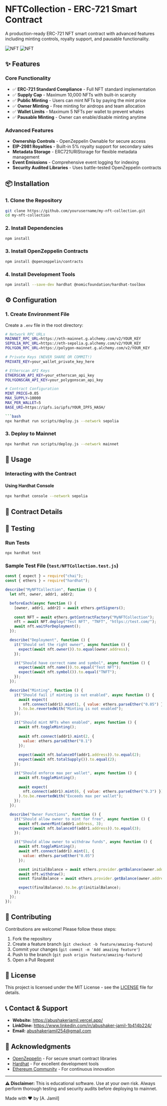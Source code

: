 # NFTCollection - ERC-721 Smart Contract

A production-ready ERC-721 NFT smart contract with advanced features including minting controls, royalty support, and pausable functionality.

![NFT](./svg/nft.svg)
![NFT](./svg/nft2.svg)


## ✨ Features

### Core Functionality
- ✅ **ERC-721 Standard Compliance** - Full NFT standard implementation
- ✅ **Supply Cap** - Maximum 10,000 NFTs with built-in scarcity
- ✅ **Public Minting** - Users can mint NFTs by paying the mint price
- ✅ **Owner Minting** - Free minting for airdrops and team allocation
- ✅ **Wallet Limits** - Maximum 5 NFTs per wallet to prevent whales
- ✅ **Pausable Minting** - Owner can enable/disable minting anytime

### Advanced Features
-  **Ownership Controls** - OpenZeppelin Ownable for secure access
-  **EIP-2981 Royalties** - Built-in 5% royalty support for secondary sales
-  **Metadata Storage** - ERC721URIStorage for flexible metadata management
-  **Event Emissions** - Comprehensive event logging for indexing
-  **Security Audited Libraries** - Uses battle-tested OpenZeppelin contracts


## 📦 Installation

### 1. Clone the Repository

```bash
git clone https://github.com/yourusername/my-nft-collection.git
cd my-nft-collection
```

### 2. Install Dependencies

```bash
npm install
```

### 3. Install OpenZeppelin Contracts

```bash
npm install @openzeppelin/contracts
```

### 4. Install Development Tools

```bash
npm install --save-dev hardhat @nomicfoundation/hardhat-toolbox
```

## ⚙️ Configuration

### 1. Create Environment File

Create a `.env` file in the root directory:

```bash
# Network RPC URLs
MAINNET_RPC_URL=https://eth-mainnet.g.alchemy.com/v2/YOUR_KEY
SEPOLIA_RPC_URL=https://eth-sepolia.g.alchemy.com/v2/YOUR_KEY
POLYGON_RPC_URL=https://polygon-mainnet.g.alchemy.com/v2/YOUR_KEY

# Private Keys (NEVER SHARE OR COMMIT!)
PRIVATE_KEY=your_wallet_private_key_here

# Etherscan API Keys
ETHERSCAN_API_KEY=your_etherscan_api_key
POLYGONSCAN_API_KEY=your_polygonscan_api_key

# Contract Configuration
MINT_PRICE=0.05
MAX_SUPPLY=10000
MAX_PER_WALLET=5
BASE_URI=https://ipfs.io/ipfs/YOUR_IPFS_HASH/

```bash
npx hardhat run scripts/deploy.js --network sepolia
```

### 3. Deploy to Mainnet

```bash
npx hardhat run scripts/deploy.js --network mainnet
```

## 📖 Usage

### Interacting with the Contract

#### Using Hardhat Console

```bash
npx hardhat console --network sepolia
```

## 📝 Contract Details

## 🧪 Testing

### Run Tests

```bash
npx hardhat test
```

### Sample Test File (`test/NFTCollection.test.js`)

```javascript
const { expect } = require("chai");
const { ethers } = require("hardhat");

describe("MyNFTCollection", function () {
  let nft, owner, addr1, addr2;

  beforeEach(async function () {
    [owner, addr1, addr2] = await ethers.getSigners();
    
    const NFT = await ethers.getContractFactory("MyNFTCollection");
    nft = await NFT.deploy("Test NFT", "TNFT", "https://test.com/");
    await nft.waitForDeployment();
  });

  describe("Deployment", function () {
    it("Should set the right owner", async function () {
      expect(await nft.owner()).to.equal(owner.address);
    });

    it("Should have correct name and symbol", async function () {
      expect(await nft.name()).to.equal("Test NFT");
      expect(await nft.symbol()).to.equal("TNFT");
    });
  });

  describe("Minting", function () {
    it("Should fail if minting is not enabled", async function () {
      await expect(
        nft.connect(addr1).mint(1, { value: ethers.parseEther("0.05") })
      ).to.be.revertedWith("Minting is not enabled");
    });

    it("Should mint NFTs when enabled", async function () {
      await nft.toggleMinting();
      
      await nft.connect(addr1).mint(2, { 
        value: ethers.parseEther("0.1") 
      });
      
      expect(await nft.balanceOf(addr1.address)).to.equal(2);
      expect(await nft.totalSupply()).to.equal(2);
    });

    it("Should enforce max per wallet", async function () {
      await nft.toggleMinting();
      
      await expect(
        nft.connect(addr1).mint(6, { value: ethers.parseEther("0.3") })
      ).to.be.revertedWith("Exceeds max per wallet");
    });
  });

  describe("Owner Functions", function () {
    it("Should allow owner to mint for free", async function () {
      await nft.ownerMint(addr1.address, 3);
      expect(await nft.balanceOf(addr1.address)).to.equal(3);
    });

    it("Should allow owner to withdraw funds", async function () {
      await nft.toggleMinting();
      await nft.connect(addr1).mint(1, { 
        value: ethers.parseEther("0.05") 
      });

      const initialBalance = await ethers.provider.getBalance(owner.address);
      await nft.withdraw();
      const finalBalance = await ethers.provider.getBalance(owner.address);

      expect(finalBalance).to.be.gt(initialBalance);
    });
  });
});
```

## 🤝 Contributing

Contributions are welcome! Please follow these steps:

1. Fork the repository
2. Create a feature branch (`git checkout -b feature/amazing-feature`)
3. Commit your changes (`git commit -m 'Add amazing feature'`)
4. Push to the branch (`git push origin feature/amazing-feature`)
5. Open a Pull Request

## 📄 License

This project is licensed under the MIT License - see the [LICENSE](LICENSE) file for details.

## 📞 Contact & Support

- **Website:** https://abushakerjamil.vercel.app/
- **LinkDine:** https://www.linkedin.com/in/abushaker-jamil-1b414b224/
- **Email:** abushakerjamil254@gmail.com

## 🙏 Acknowledgments

- [OpenZeppelin](https://openzeppelin.com/) - For secure smart contract libraries
- [Hardhat](https://hardhat.org/) - For excellent development tools
- [Ethereum Community](https://ethereum.org/) - For continuous innovation

---

**⚠️ Disclaimer:** This is educational software. Use at your own risk. Always perform thorough testing and security audits before deploying to mainnet.

Made with ❤️ by [A. Jamil]